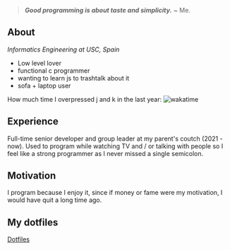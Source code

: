 > ***Good programming is about taste and simplicity.*** ~ Me.

## About

 *Informatics Engineering at USC, Spain*

- Low level lover
- functional c programmer
- wanting to learn js to trashtalk about it
- sofa + laptop user

How much time I overpressed j and k in the last year: ![wakatime](https://wakatime.com/badge/user/2a7b4567-ab1f-4fb2-98ff-2b3fdbf94654.svg)

## Experience

Full-time senior developer and group leader at my parent's coutch (2021 -
now). Used to program while watching TV and / or talking with people so I feel
like a strong programmer as I never missed a single semicolon.

## Motivation

I program because I enjoy it, since if money or fame were my motivation, I would have quit a long time ago.

## My dotfiles &emsp;
[Dotfiles](https://github.com/hugocotoflorez/dotfiles)
